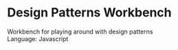 # Design Patterns Workbench
Workbench for playing around with design patterns
<br /> Language: Javascript
